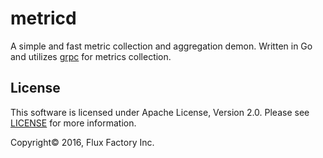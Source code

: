# metricd
A simple and fast metric collection and  aggregation demon.
Written in Go and utilizes [grpc](http://grpc.io) for metrics collection.

License
-------
This software is licensed under Apache License, Version 2.0. Please see
[LICENSE](https://raw.githubusercontent.com/fluxio/metricd/master/LICENSE)
for more information.

Copyright© 2016, Flux Factory Inc.
